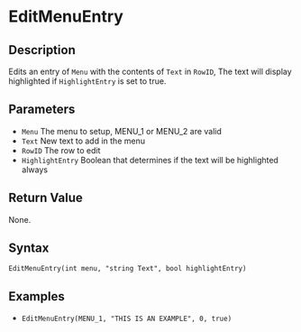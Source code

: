 # EditMenuEntry

## Description
Edits an entry of `Menu` with the contents of `Text` in `RowID`, The text will display highlighted if `HighlightEntry` is set to true.

## Parameters
- `Menu`
The menu to setup, MENU_1 or MENU_2 are valid
- `Text`
New text to add in the menu
- `RowID`
The row to edit
- `HighlightEntry`
Boolean that determines if the text will be highlighted always


## Return Value
None.

## Syntax
```EditMenuEntry(int menu, "string Text", bool highlightEntry)```

## Examples
- ```EditMenuEntry(MENU_1, "THIS IS AN EXAMPLE", 0, true)```